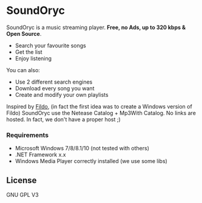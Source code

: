 # SoundOryc

SoundOryc is a music streaming player. **Free, no Ads, up to 320 kbps & Open Source**.

  - Search your favourite songs
  - Get the list
  - Enjoy listening

You can also:
  - Use 2 different search engines
  - Download every song you want
  - Create and modify your own playlists

Inspired by [Fildo], (in fact the first idea was to create a Windows version of Fildo) SoundOryc use the Netease Catalog + Mp3With Catalog. No links are hosted. In fact, we don't have a proper host ;)

### Requirements
 - Microsoft Windows 7/8/8.1/10 (not tested with others)
 - .NET Framework x.x
 - Windows Media Player correctly installed (we use some libs)



License
----

GNU GPL V3



[//]: # (These are reference links used in the body of this note and get stripped out when the markdown processor does its job. There is no need to format nicely because it shouldn't be seen. Thanks SO - http://stackoverflow.com/questions/4823468/store-comments-in-markdown-syntax)


 
[Fildo]: <http://fildo.net>
